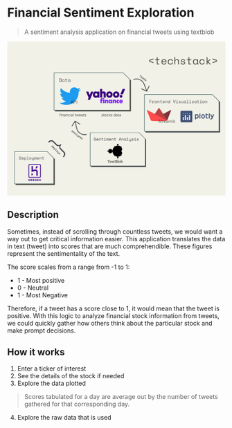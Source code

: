 # Financial Sentiment Exploration
> A sentiment analysis application on financial tweets using textblob

<img src="img/financial-senti-exploration.png">

## Description
Sometimes, instead of scrolling through countless tweets, we would want a way out to get critical information easier. This application translates the data in text (tweet) into scores that are much comprehendible. These figures represent the sentimentality of the text.

The score scales from a range from -1 to 1:
- 1 - Most positive
- 0 - Neutral
- 1 - Most Negative

Therefore, if a tweet has a score close to 1, it would mean that the tweet is positive. With this logic to analyze financial stock information from tweets, we could quickly gather how others think about the particular stock and make prompt decisions.

## How it works
1. Enter a ticker of interest
2. See the details of the stock if needed
3. Explore the data plotted
> Scores tabulated for a day are average out by the number of tweets gathered for that corresponding day.
4. Explore the raw data that is used

